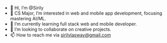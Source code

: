 - 👋 Hi, I’m @Sirily
- 👀 CS Major, I’m interested in web and mobile app development, focusing mastering AI/ML.
- 🌱 I’m currently learning full stack web and mobile developer.
- 💞️ I’m looking to collaborate on creative projects.
- 📫 How to reach me via sirilylasway@gmail.com


